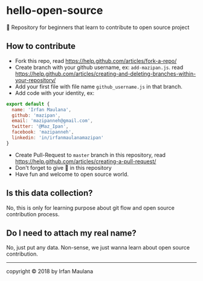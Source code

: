 # hello-open-source

👶 Repository for beginners that learn to contribute to open source project

## How to contribute

+ Fork this repo, read https://help.github.com/articles/fork-a-repo/
+ Create branch with your github username, ex: `add-mazipan.js`. read 
https://help.github.com/articles/creating-and-deleting-branches-within-your-repository/
+ Add your first file with file name `github_username.js` in that branch.
+ Add code with your identity, ex:

```js 
export default {
  name: 'Irfan Maulana',
  github: 'mazipan',
  email: 'mazipanneh@gmail.com',
  twitter: '@Maz_Ipan',
  facebook: 'mazipanneh',
  linkedin: 'in/irfanmaulanamazipan'
}
```

+ Create Pull-Request to `master` branch in this repository, read https://help.github.com/articles/creating-a-pull-request/
+ Don't forget to give 🌟 in this repository
+ Have fun and welcome to open source world.

## Is this data collection?

No, this is only for learning purpose about git flow and open source contribution process.

## Do I need to attach my real name?

No, just put any data. Non-sense, we just wanna learn about open source contribution.

------

copyright © 2018 by Irfan Maulana
